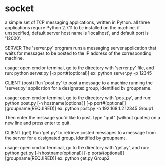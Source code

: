 # socket
a simple set of TCP messaging applications, written in Python.
all three applications require Python 2.7.11 to be installed on the machine.
if unspecified, default server host name is 'localhost', and default
port is '12000'.

SERVER
The 'server.py' program runs a messaging server application that waits for messages 
to be posted to the IP address of the corresponding machine.

usage: open cmd or terminal, go to the directory with 'server.py' file, and run:
python server.py [-p port#(optional)]
ex: python server.py -p 12345

CLIENT (post)
Run 'post.py' to post a message to a machine running the 'server.py' application for
a designated group, identified by groupname.

usage: open cmd or terminal, go to the directory with 'post.py', and run:
python post.py [-h hostname(optional)] [-p port#(optional)] [groupname(REQUIRED)]
ex: python post.py -h 192.168.1.2 12345 Group1

Then enter the message you'd like to post. type "quit" (without quotes) on a new line
and press enter to quit.

CLIENT (get)
Run 'get.py' to retrieve posted messages to a message from the server for a designated
group, identified by groupname.

usage: open cmd or terminal, go to the directory with 'get.py', and run:
python get.py [-h hostname(optional)] [-p port#(optional)] [groupname(REQUIRED)]
ex: python get.py Group2
